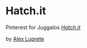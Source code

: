 # Hatch.it

Pinterest for Juggalos
[*Hatch.it*](http://alexluprete.com)

by [Alex Luprete](http://alexluprete.com)